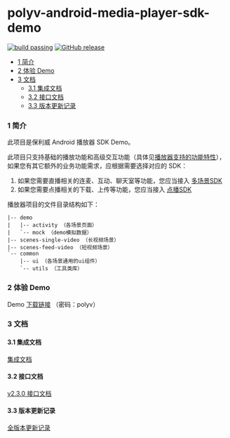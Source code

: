 polyv-android-media-player-sdk-demo
===

[![build passing](https://img.shields.io/badge/build-passing-brightgreen.svg)](#)
[![GitHub release](https://img.shields.io/badge/release-2.3.0-blue.svg)](https://github.com/polyv/polyv-android-media-player-sdk-demo/releases/tag/2.3.0)

<!-- START doctoc generated TOC please keep comment here to allow auto update -->
<!-- DON'T EDIT THIS SECTION, INSTEAD RE-RUN doctoc TO UPDATE -->

- [1 简介](#1-%E7%AE%80%E4%BB%8B)
- [2 体验 Demo](#2-%E4%BD%93%E9%AA%8C-demo)
- [3 文档](#3-%E6%96%87%E6%A1%A3)
  - [3.1 集成文档](#31-%E9%9B%86%E6%88%90%E6%96%87%E6%A1%A3)
  - [3.2 接口文档](#32-%E6%8E%A5%E5%8F%A3%E6%96%87%E6%A1%A3)
  - [3.3 版本更新记录](#33-%E7%89%88%E6%9C%AC%E6%9B%B4%E6%96%B0%E8%AE%B0%E5%BD%95)

<!-- END doctoc generated TOC please keep comment here to allow auto update -->

### 1 简介

此项目是保利威 Android 播放器 SDK Demo。

此项目只支持基础的播放功能和高级交互功能（具体见[播放器支持的功能特性](https://github.com/polyv/polyv-android-media-player-sdk-demo/blob/master/docs/public/支持的功能特性.md)），如果您有其它额外的业务功能需求，应根据需要选择对应的 SDK：

1. 如果您需要直播相关的连麦、互动、聊天室等功能，您应当接入 [多场景SDK](https://github.com/polyv/polyv-android-livescenes-sdk-demo)
2. 如果您需要点播相关的下载、上传等功能，您应当接入 [点播SDK](https://github.com/easefun/polyv-android-sdk-2.0-demo)

播放器项目的文件目录结构如下：

```
|-- demo
|   |-- activity （各场景页面）
|   `-- mock （demo模拟数据）
|-- scenes-single-video （长视频场景）
|-- scenes-feed-video （短视频场景）
`-- common
    |-- ui （各场景通用的ui组件）
    `-- utils （工具类库）
```

### 2 体验 Demo

Demo [下载链接](https://www.pgyer.com/iE13Ej) （密码：polyv）

### 3 文档

#### 3.1 集成文档
[集成文档](./docs/public)

#### 3.2 接口文档
[v2.3.0 接口文档](https://repo.polyv.net/android/documents/media_player_sdk/2.3.0/index.html)

#### 3.3 版本更新记录
[全版本更新记录](./CHANGELOG.md)
